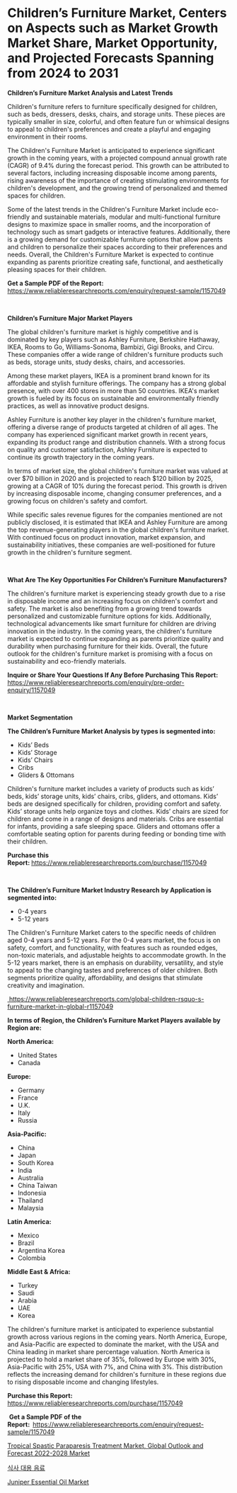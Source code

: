 <p><h1>Children’s Furniture Market, Centers on Aspects such as Market Growth Market Share, Market Opportunity, and Projected Forecasts Spanning from 2024 to 2031</h1></p><p><strong>Children’s Furniture Market Analysis and Latest Trends</strong></p>
<p><p>Children's furniture refers to furniture specifically designed for children, such as beds, dressers, desks, chairs, and storage units. These pieces are typically smaller in size, colorful, and often feature fun or whimsical designs to appeal to children's preferences and create a playful and engaging environment in their rooms.</p><p>The Children's Furniture Market is anticipated to experience significant growth in the coming years, with a projected compound annual growth rate (CAGR) of 9.4% during the forecast period. This growth can be attributed to several factors, including increasing disposable income among parents, rising awareness of the importance of creating stimulating environments for children's development, and the growing trend of personalized and themed spaces for children.</p><p>Some of the latest trends in the Children's Furniture Market include eco-friendly and sustainable materials, modular and multi-functional furniture designs to maximize space in smaller rooms, and the incorporation of technology such as smart gadgets or interactive features. Additionally, there is a growing demand for customizable furniture options that allow parents and children to personalize their spaces according to their preferences and needs. Overall, the Children's Furniture Market is expected to continue expanding as parents prioritize creating safe, functional, and aesthetically pleasing spaces for their children.</p></p>
<p><strong>Get a Sample PDF of the Report:&nbsp;</strong> <a href="https://www.reliableresearchreports.com/enquiry/request-sample/1157049">https://www.reliableresearchreports.com/enquiry/request-sample/1157049</a></p>
<p>&nbsp;</p>
<p><strong>Children’s Furniture Major Market Players</strong></p>
<p><p>The global children's furniture market is highly competitive and is dominated by key players such as Ashley Furniture, Berkshire Hathaway, IKEA, Rooms to Go, Williams-Sonoma, Bambizi, Gigi Brooks, and Circu. These companies offer a wide range of children's furniture products such as beds, storage units, study desks, chairs, and accessories.</p><p>Among these market players, IKEA is a prominent brand known for its affordable and stylish furniture offerings. The company has a strong global presence, with over 400 stores in more than 50 countries. IKEA's market growth is fueled by its focus on sustainable and environmentally friendly practices, as well as innovative product designs.</p><p>Ashley Furniture is another key player in the children's furniture market, offering a diverse range of products targeted at children of all ages. The company has experienced significant market growth in recent years, expanding its product range and distribution channels. With a strong focus on quality and customer satisfaction, Ashley Furniture is expected to continue its growth trajectory in the coming years.</p><p>In terms of market size, the global children's furniture market was valued at over $70 billion in 2020 and is projected to reach $120 billion by 2025, growing at a CAGR of 10% during the forecast period. This growth is driven by increasing disposable income, changing consumer preferences, and a growing focus on children's safety and comfort.</p><p>While specific sales revenue figures for the companies mentioned are not publicly disclosed, it is estimated that IKEA and Ashley Furniture are among the top revenue-generating players in the global children's furniture market. With continued focus on product innovation, market expansion, and sustainability initiatives, these companies are well-positioned for future growth in the children's furniture segment.</p></p>
<p>&nbsp;</p>
<p><strong>What Are The Key Opportunities For Children’s Furniture Manufacturers?</strong></p>
<p><p>The children's furniture market is experiencing steady growth due to a rise in disposable income and an increasing focus on children's comfort and safety. The market is also benefiting from a growing trend towards personalized and customizable furniture options for kids. Additionally, technological advancements like smart furniture for children are driving innovation in the industry. In the coming years, the children's furniture market is expected to continue expanding as parents prioritize quality and durability when purchasing furniture for their kids. Overall, the future outlook for the children's furniture market is promising with a focus on sustainability and eco-friendly materials.</p></p>
<p><strong>Inquire or Share Your Questions If Any Before Purchasing This Report:</strong> <a href="https://www.reliableresearchreports.com/enquiry/pre-order-enquiry/1157049">https://www.reliableresearchreports.com/enquiry/pre-order-enquiry/1157049</a></p>
<p>&nbsp;</p>
<p><strong>Market Segmentation</strong></p>
<p><strong>The Children’s Furniture Market Analysis by types is segmented into:</strong></p>
<p><ul><li>Kids’ Beds</li><li>Kids’ Storage</li><li>Kids’ Chairs</li><li>Cribs</li><li>Gliders & Ottomans</li></ul></p>
<p><p>Children's furniture market includes a variety of products such as kids’ beds, kids’ storage units, kids’ chairs, cribs, gliders, and ottomans. Kids’ beds are designed specifically for children, providing comfort and safety. Kids’ storage units help organize toys and clothes. Kids’ chairs are sized for children and come in a range of designs and materials. Cribs are essential for infants, providing a safe sleeping space. Gliders and ottomans offer a comfortable seating option for parents during feeding or bonding time with their children.</p></p>
<p><strong>Purchase this Report:&nbsp;</strong><a href="https://www.reliableresearchreports.com/purchase/1157049">https://www.reliableresearchreports.com/purchase/1157049</a></p>
<p>&nbsp;</p>
<p><strong>The Children’s Furniture Market Industry Research by Application is segmented into:</strong></p>
<p><ul><li>0-4 years</li><li>5-12 years</li></ul></p>
<p><p>The Children's Furniture Market caters to the specific needs of children aged 0-4 years and 5-12 years. For the 0-4 years market, the focus is on safety, comfort, and functionality, with features such as rounded edges, non-toxic materials, and adjustable heights to accommodate growth. In the 5-12 years market, there is an emphasis on durability, versatility, and style to appeal to the changing tastes and preferences of older children. Both segments prioritize quality, affordability, and designs that stimulate creativity and imagination.</p></p>
<p><a href="https://www.reliableresearchreports.com/global-children-rsquo-s-furniture-market-in-global-r1157049">&nbsp;https://www.reliableresearchreports.com/global-children-rsquo-s-furniture-market-in-global-r1157049</a></p>
<p><strong>In terms of Region, the Children’s Furniture Market Players available by Region are:</strong></p>
<p>
    <p> <strong> North America: </strong>
        <ul>
            <li>United States</li>
            <li>Canada</li>
        </ul>
        </p> 
    <p> <strong> Europe: </strong>
        <ul>
            <li>Germany</li>
            <li>France</li>
            <li>U.K.</li>
            <li>Italy</li>
            <li>Russia</li>
        </ul>
        </p> 
    <p> <strong> Asia-Pacific: </strong>
        <ul>
            <li>China</li>
            <li>Japan</li>
            <li>South Korea</li>
            <li>India</li>
            <li>Australia</li>
            <li>China Taiwan</li>
            <li>Indonesia</li>
            <li>Thailand</li>
            <li>Malaysia</li>
        </ul>
        </p> 
    <p> <strong> Latin America: </strong>
        <ul>
            <li>Mexico</li>
            <li>Brazil</li>
            <li>Argentina Korea</li>
            <li>Colombia</li>
        </ul>
        </p> 
    <p> <strong> Middle East & Africa: </strong>
        <ul>
            <li>Turkey</li>
            <li>Saudi</li>
            <li>Arabia</li>
            <li>UAE</li>
            <li>Korea</li>
        </ul>
    </p>
    </p>
<p><p>The children's furniture market is anticipated to experience substantial growth across various regions in the coming years. North America, Europe, and Asia-Pacific are expected to dominate the market, with the USA and China leading in market share percentage valuation. North America is projected to hold a market share of 35%, followed by Europe with 30%, Asia-Pacific with 25%, USA with 7%, and China with 3%. This distribution reflects the increasing demand for children's furniture in these regions due to rising disposable income and changing lifestyles.</p></p>
<p><strong>Purchase this Report: </strong><a href="https://www.reliableresearchreports.com/purchase/1157049">https://www.reliableresearchreports.com/purchase/1157049</a></p>
<p>&nbsp;<strong>Get a Sample PDF of the Report:&nbsp;&nbsp;</strong><a href="https://www.reliableresearchreports.com/enquiry/request-sample/1157049">https://www.reliableresearchreports.com/enquiry/request-sample/1157049</a></p>
<p><strong></strong></p>
<p><p><a href="https://github.com/NorbertYates/Market-Research-Report-List-6/blob/main/tropical-spastic-paraparesis-treatment-market-global-outlook-and-forecast-2022-2028-market.md">Tropical Spastic Paraparesis Treatment Market, Global Outlook and Forecast 2022-2028 Market</a></p><p><a href="https://github.com/WilburKihn5676/Market-Research-Report-List-2/blob/main/6352199124664.md">식사 대용 음료</a></p><p><a href="https://medium.com/@sac-m/juniper-essential-oil-market-share-market-analysis-growth-trends-forecasts-for-period-from-b437d2a5a669">Juniper Essential Oil Market</a></p></p>